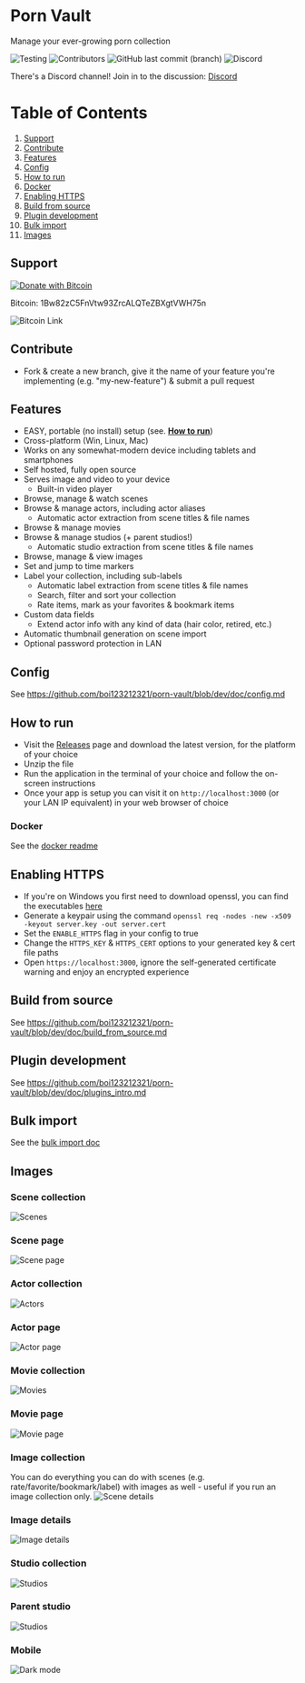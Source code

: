 # Porn Vault

Manage your ever-growing porn collection

![Testing](https://github.com/boi123212321/porn-vault/workflows/Push%20dev/badge.svg)
![Contributors](https://img.shields.io/github/contributors/boi123212321/porn-vault)
![GitHub last commit (branch)](https://img.shields.io/github/last-commit/boi123212321/porn-vault/dev)
![Discord](https://img.shields.io/discord/652499331265331245)

There's a Discord channel! Join in to the discussion: [Discord](https://discord.gg/t499hxK)

# Table of Contents
1. [Support](#support)
2. [Contribute](#contribute)
3. [Features](#features)
4. [Config](#config)
5. [How to run](#how-to-run)
6. [Docker](#docker)
7. [Enabling HTTPS](#enabling-https)
8. [Build from source](#build-from-source)
9. [Plugin development](#plugin-development)
10. [Bulk import](#bulk-import)
11. [Images](#images)

## Support

[![Donate with Bitcoin](https://en.cryptobadges.io/badge/small/1Bw82zC5FnVtw93ZrcALQTeZBXgtVWH75n)](https://en.cryptobadges.io/donate/1Bw82zC5FnVtw93ZrcALQTeZBXgtVWH75n)

Bitcoin: 1Bw82zC5FnVtw93ZrcALQTeZBXgtVWH75n

![Bitcoin Link](https://raw.githubusercontent.com/boi123212321/porn-vault/dev/doc/img/btc.png)

## Contribute

- Fork & create a new branch, give it the name of your feature you're implementing (e.g. "my-new-feature") & submit a pull request

## Features

- EASY, portable (no install) setup (see. [**How to run**](https://github.com/boi123212321/porn-vault#how-to-run))
- Cross-platform (Win, Linux, Mac)
- Works on any somewhat-modern device including tablets and smartphones
- Self hosted, fully open source
- Serves image and video to your device
  - Built-in video player
- Browse, manage & watch scenes
- Browse & manage actors, including actor aliases
  - Automatic actor extraction from scene titles & file names
- Browse & manage movies
- Browse & manage studios (+ parent studios!)
  - Automatic studio extraction from scene titles & file names
- Browse, manage & view images
- Set and jump to time markers
- Label your collection, including sub-labels
  - Automatic label extraction from scene titles & file names
  - Search, filter and sort your collection
  - Rate items, mark as your favorites & bookmark items
- Custom data fields
  - Extend actor info with any kind of data (hair color, retired, etc.)
- Automatic thumbnail generation on scene import
- Optional password protection in LAN

## Config

See https://github.com/boi123212321/porn-vault/blob/dev/doc/config.md

## How to run

- Visit the [Releases](https://github.com/boi123212321/porn-vault/releases) page and download the latest version, for the platform of your choice
- Unzip the file
- Run the application in the terminal of your choice and follow the on-screen instructions
- Once your app is setup you can visit it on `http://localhost:3000` (or your LAN IP equivalent) in your web browser of choice

### Docker

See the [docker readme](doc/docker.md)

## Enabling HTTPS

- If you're on Windows you first need to download openssl, you can find the executables [here](https://wiki.openssl.org/index.php/Binaries)
- Generate a keypair using the command `openssl req -nodes -new -x509 -keyout server.key -out server.cert`
- Set the `ENABLE_HTTPS` flag in your config to true
- Change the `HTTPS_KEY` & `HTTPS_CERT` options to your generated key & cert file paths
- Open `https://localhost:3000`, ignore the self-generated certificate warning and enjoy an encrypted experience

## Build from source

See https://github.com/boi123212321/porn-vault/blob/dev/doc/build_from_source.md

## Plugin development

See https://github.com/boi123212321/porn-vault/blob/dev/doc/plugins_intro.md

## Bulk import

See the [bulk import doc](doc/import.md)

## Images

### Scene collection

![Scenes](https://raw.githubusercontent.com/boi123212321/porn-vault/dev/doc/img/scene_collection.jpg)

### Scene page

![Scene page](https://raw.githubusercontent.com/boi123212321/porn-vault/dev/doc/img/scene_details.jpg)

### Actor collection

![Actors](https://raw.githubusercontent.com/boi123212321/porn-vault/dev/doc/img/actor_collection.jpg)

### Actor page

![Actor page](https://raw.githubusercontent.com/boi123212321/porn-vault/dev/doc/img/actor_details.jpg)

### Movie collection

![Movies](https://raw.githubusercontent.com/boi123212321/porn-vault/dev/doc/img/movie_collection.jpg)

### Movie page

![Movie page](https://raw.githubusercontent.com/boi123212321/porn-vault/dev/doc/img/movie_details.jpg)

### Image collection

You can do everything you can do with scenes (e.g. rate/favorite/bookmark/label) with images as well - useful if you run an image collection only.
![Scene details](https://raw.githubusercontent.com/boi123212321/porn-vault/dev/doc/img/image_collection.jpg)

### Image details

![Image details](https://raw.githubusercontent.com/boi123212321/porn-vault/dev/doc/img/image_details.jpg)

### Studio collection

![Studios](https://raw.githubusercontent.com/boi123212321/porn-vault/dev/doc/img/studio_collection.jpg)

### Parent studio

![Studios](https://raw.githubusercontent.com/boi123212321/porn-vault/dev/doc/img/parent_studio.jpg)

### Mobile

![Dark mode](https://raw.githubusercontent.com/boi123212321/porn-vault/dev/doc/img/mobile.jpg)
